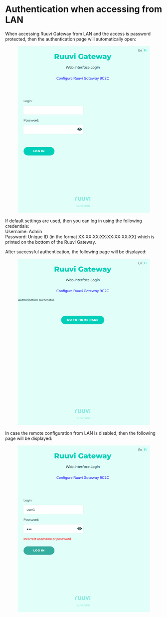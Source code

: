 # Authentication when accessing from LAN

When accessing Ruuvi Gateway from LAN and the access is password protected, then the authentication page will automatically open:

<figure><img src="../.gitbook/assets/image.png" alt=""><figcaption></figcaption></figure>

If default settings are used, then you can log in using the following credentials:\
Username: Admin\
Password: Unique ID (in the format XX:XX:XX:XX:XX:XX:XX:XX) which is printed on the bottom of the Ruuvi Gateway.

After successful authentication, the following page will be displayed:

<figure><img src="../.gitbook/assets/image (53).png" alt=""><figcaption></figcaption></figure>

In case the remote configuration from LAN is disabled, then the following page will be displayed:

<figure><img src="../.gitbook/assets/image (14).png" alt=""><figcaption></figcaption></figure>
